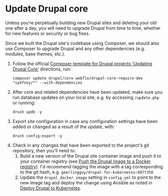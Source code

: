 # Update Drupal core

Unless you're perpetually building new Drupal sites and deleting your old one after a day, you will need to upgrade Drupal from time to time, whether for new features or security or bug fixes.

Since we built the Drupal site's codebase using Composer, we should also use Composer to upgrade Drupal and any other dependencies (e.g. modules, base themes, etc.).

  1. Follow the official [Composer template for Drupal projects 'Updating Drupal Core'](https://github.com/drupal-composer/drupal-project#updating-drupal-core) directions, run:
     ```
     composer update drupal/core webflo/drupal-core-require-dev "symfony/*" --with-dependencies
     ```
  1. After core and related dependencies have been updated, make sure you run database updates on your local site, e.g. by accessing `/update.php` or running:
     ```
     drush updb -y
     ```
  1. Export site configuration in case any configuration settings have been added or changed as a result of the update, with:
     ```
     drush config:export -y
     ```
  1. Check in any changes that have been exported to the project's git repository, then you'll need to:
     1. Build a new version of the Drupal site container image and push it to your container registry (see [Push the Drupal image to a Docker registry](push-to-registry.md)). I'd recommend tagging the image with a tag corresponding to the git hash, e.g. `geerlingguy/drupal-for-kubernetes:607f358`
     2. Update the `drupal_docker_image` setting in `config.yml` to point to the new image tag and deploy the change using Ansible as noted in [Deploy Drupal to Kubernetes](deploy-drupal-kubernetes.md).
